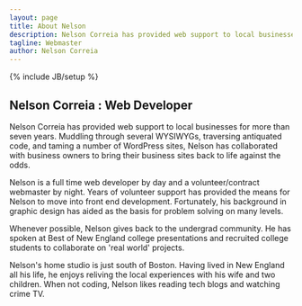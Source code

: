 ```yaml
---
layout: page
title: About Nelson
description: Nelson Correia has provided web support to local businesses for more than seven years.
tagline: Webmaster
author: Nelson Correia
---
```

{% include JB/setup %}

<section role="main" class="flex-container" itemscope itemtype="http://schema.org/AboutPage">
<h1 class="flex-item">
	Nelson Correia : Web Developer
</h1>
<p class="flex-item">
	Nelson Correia has provided web support to local businesses for more than seven years. Muddling through several WYSIWYGs, traversing antiquated code, and taming a number of WordPress sites, Nelson has collaborated with business owners to bring their business sites back to life against the odds. 
</p>
<p class="flex-item">
	Nelson is a full time web developer by day and a volunteer/contract webmaster by night.	Years of volunteer support has provided the means for Nelson to move into front end development. Fortunately, his background in graphic design has aided as the basis for problem solving on many levels.
</p>
<p class="flex-item">
	Whenever possible, Nelson gives back to the undergrad community. He has spoken at Best of New England college presentations and recruited college students to collaborate on 'real world' projects.
</p>
<p class="flex-item">
	Nelson's home studio is just south of Boston. Having lived in New England all his life, he enjoys reliving the local experiences with his wife and two children. When not coding, Nelson likes reading tech blogs and watching crime TV.
</p>
</section>